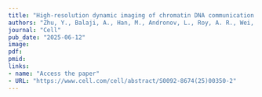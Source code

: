 ```yaml
---
title: "High-resolution dynamic imaging of chromatin DNA communication using Oligo-LiveFISH"
authors: "Zhu, Y., Balaji, A., Han, M., Andronov, L., Roy, A. R., Wei, Z., Chen, C., Miles, L., Cai, S., Gu, Z., Tse, A., Yu, B. C., Uenaka, T., Lin, X., Spakowitz, A. J., Moerner, W. E., Qi, L. S."
journal: "Cell"
pub_date: "2025-06-12"
image:
pdf:
pmid:
links:
- name: "Access the paper"
- URL: "https://www.cell.com/cell/abstract/S0092-8674(25)00350-2"
---
```

